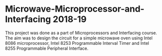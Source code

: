 # Microwave-Microprocessor-and-Interfacing 2018-19
This project was done as a part of Microprocessors and Interfacing course. The aim was to design the circuit for a simple microwave oven using Intel 8086 microprocessor, Intel 8253 Programmable Interval Timer and Intel 8255 Programmable Peripheral Interface.
